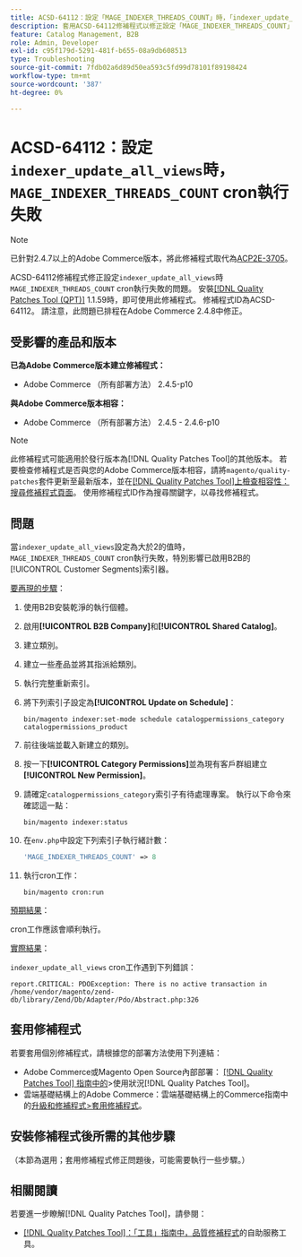 ```yaml
---
title: ACSD-64112：設定「MAGE_INDEXER_THREADS_COUNT」時，「indexer_update_all_views」cron執行失敗
description: 套用ACSD-64112修補程式以修正設定「MAGE_INDEXER_THREADS_COUNT」時，「indexer_update_all_views」cron執行失敗的Adobe Commerce問題。
feature: Catalog Management, B2B
role: Admin, Developer
exl-id: c95f179d-5291-481f-b655-08a9db608513
type: Troubleshooting
source-git-commit: 7fdb02a6d89d50ea593c5fd99d78101f89198424
workflow-type: tm+mt
source-wordcount: '387'
ht-degree: 0%

---
```


# ACSD-64112：設定`indexer_update_all_views`時，`MAGE_INDEXER_THREADS_COUNT` cron執行失敗

>[!NOTE]
>
>已針對2.4.7以上的Adobe Commerce版本，將此修補程式取代為[ACP2E-3705](/help/tools/quality-patches-tool/patches-available-in-qpt/v1-1-61/acp2e-3705-fixes-an-issue-where-the-indexer.md)。

ACSD-64112修補程式修正設定`indexer_update_all_views`時`MAGE_INDEXER_THREADS_COUNT` cron執行失敗的問題。 安裝[[!DNL Quality Patches Tool (QPT)]](/help/tools/quality-patches-tool/quality-patches-tool-to-self-serve-quality-patches.md) 1.1.59時，即可使用此修補程式。 修補程式ID為ACSD-64112。 請注意，此問題已排程在Adobe Commerce 2.4.8中修正。

## 受影響的產品和版本

**已為Adobe Commerce版本建立修補程式：**

* Adobe Commerce （所有部署方法） 2.4.5-p10

**與Adobe Commerce版本相容：**

* Adobe Commerce （所有部署方法） 2.4.5 - 2.4.6-p10

>[!NOTE]
>
>此修補程式可能適用於發行版本為[!DNL Quality Patches Tool]的其他版本。 若要檢查修補程式是否與您的Adobe Commerce版本相容，請將`magento/quality-patches`套件更新至最新版本，並在[[!DNL Quality Patches Tool]上檢查相容性：搜尋修補程式頁面](https://experienceleague.adobe.com/tools/commerce-quality-patches/index.html)。 使用修補程式ID作為搜尋關鍵字，以尋找修補程式。

## 問題

當`indexer_update_all_views`設定為大於2的值時，`MAGE_INDEXER_THREADS_COUNT` cron執行失敗，特別影響已啟用B2B的[!UICONTROL Customer Segments]索引器。

<u>要再現的步驟</u>：

1. 使用B2B安裝乾淨的執行個體。
1. 啟用&#x200B;**[!UICONTROL B2B Company]**&#x200B;和&#x200B;**[!UICONTROL Shared Catalog]**。
1. 建立類別。
1. 建立一些產品並將其指派給類別。
1. 執行完整重新索引。
1. 將下列索引子設定為&#x200B;**[!UICONTROL Update on Schedule]**：

   ```
   bin/magento indexer:set-mode schedule catalogpermissions_category catalogpermissions_product
   ```

1. 前往後端並載入新建立的類別。
1. 按一下&#x200B;**[!UICONTROL Category Permissions]**&#x200B;並為現有客戶群組建立&#x200B;**[!UICONTROL New Permission]**。
1. 請確定`catalogpermissions_category`索引子有待處理專案。 執行以下命令來確認這一點：

   ```
   bin/magento indexer:status
   ```

1. 在`env.php`中設定下列索引子執行緒計數：

   ```php
   'MAGE_INDEXER_THREADS_COUNT' => 8
   ```

1. 執行cron工作：

   ```
   bin/magento cron:run
   ```

<u>預期結果</u>：

cron工作應該會順利執行。

<u>實際結果</u>：

`indexer_update_all_views` cron工作遇到下列錯誤：

```
report.CRITICAL: PDOException: There is no active transaction in /home/vendor/magento/zend-db/library/Zend/Db/Adapter/Pdo/Abstract.php:326
```

## 套用修補程式

若要套用個別修補程式，請根據您的部署方法使用下列連結：

* Adobe Commerce或Magento Open Source內部部署： [[!DNL Quality Patches Tool] 指南中的](/help/tools/quality-patches-tool/usage.md)>使用狀況[!DNL Quality Patches Tool]。
* 雲端基礎結構上的Adobe Commerce：雲端基礎結構上的Commerce指南中的[升級和修補程式>套用修補程式](https://experienceleague.adobe.com/docs/commerce-cloud-service/user-guide/develop/upgrade/apply-patches.html)。

## 安裝修補程式後所需的其他步驟

（本節為選用；套用修補程式修正問題後，可能需要執行一些步驟。） 

## 相關閱讀

若要進一步瞭解[!DNL Quality Patches Tool]，請參閱：

* [[!DNL Quality Patches Tool]：「工具」指南中，品質修補程式](/help/tools/quality-patches-tool/quality-patches-tool-to-self-serve-quality-patches.md)的自助服務工具。
